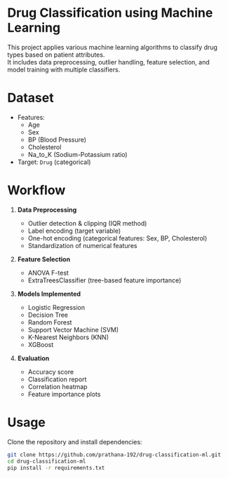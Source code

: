 # Drug Classification using Machine Learning

This project applies various machine learning algorithms to classify drug types based on patient attributes.  
It includes data preprocessing, outlier handling, feature selection, and model training with multiple classifiers.

# Dataset
- Features:
  - Age
  - Sex
  - BP (Blood Pressure)
  - Cholesterol
  - Na_to_K (Sodium-Potassium ratio)
- Target: `Drug` (categorical)

# Workflow
1. **Data Preprocessing**
   - Outlier detection & clipping (IQR method)  
   - Label encoding (target variable)  
   - One-hot encoding (categorical features: Sex, BP, Cholesterol)  
   - Standardization of numerical features  

2. **Feature Selection**
   - ANOVA F-test  
   - ExtraTreesClassifier (tree-based feature importance)  

3. **Models Implemented**
   - Logistic Regression  
   - Decision Tree  
   - Random Forest  
   - Support Vector Machine (SVM)  
   - K-Nearest Neighbors (KNN)  
   - XGBoost  

4. **Evaluation**
   - Accuracy score  
   - Classification report  
   - Correlation heatmap  
   - Feature importance plots  

# Usage
Clone the repository and install dependencies:
```bash
git clone https://github.com/prathana-192/drug-classification-ml.git
cd drug-classification-ml
pip install -r requirements.txt
